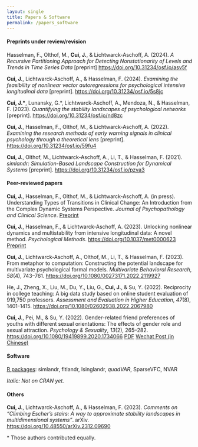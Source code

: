 ```yaml
---
layout: single
title: Papers & Software
permalink: /papers_software
---
```


#### Preprints under review/revision

Hasselman, F., Olthof, M., **Cui, J.**, & Lichtwarck-Aschoff, A. (2024). *A Recursive Partitioning Approach for Detecting Nonstationarity of Levels and Trends in Time Series Data* [preprint] https://doi.org/10.31234/osf.io/asv5f

**Cui, J.**, Lichtwarck-Aschoff, A., & Hasselman, F. (2024). *Examining the feasibility of nonlinear vector autoregressions for psychological intensive longitudinal data* [preprint]. https://doi.org/10.31234/osf.io/5s8jc

**Cui, J.\***, Lunansky, G.\*, Lichtwarck-Aschoff, A., Mendoza, N., & Hasselman, F. (2023). *Quantifying the stability landscapes of psychological networks* [preprint]. https://doi.org/10.31234/osf.io/nd8zc

**Cui, J.**, Hasselman, F., Olthof, M., & Lichtwarck-Aschoff, A. (2022). *Examining the research methods of early warning signals in clinical psychology through a theoretical lens* [preprint]. https://doi.org/10.31234/osf.io/59fu4

**Cui, J.**, Olthof, M., Lichtwarck-Aschoff, A., Li, T., & Hasselman, F. (2021). *simlandr: Simulation-Based Landscape Construction for Dynamical Systems* [preprint]. https://doi.org/10.31234/osf.io/pzva3

#### Peer-reviewed papers

**Cui, J.**, Hasselman, F., Olthof, M., & Lichtwarck-Aschoff, A. (in press). Understanding Types of Transitions in Clinical Change: An Introduction from the Complex Dynamic Systems Perspective. *Journal of Psychopathology and Clinical Science*. [Preprint](https://doi.org/10.31234/osf.io/b68wh)

**Cui, J.**, Hasselman, F., & Lichtwarck-Aschoff, A. (2023). Unlocking nonlinear dynamics and multistability from intensive longitudinal data: A novel method. *Psychological Methods*. https://doi.org/10.1037/met0000623 [Preprint](https://doi.org/10.31234/osf.io/wjzg2)

**Cui, J.**, Lichtwarck-Aschoff, A., Olthof, M., Li, T., & Hasselman, F. (2023). From metaphor to computation: Constructing the potential landscape for multivariate psychological formal models. *Multivariate Behavioral Research*, *58*(4), 743–761. https://doi.org/10.1080/00273171.2022.2119927

He, J., Zheng, X., Liu, M., Du, Y., Liu, G., **Cui, J.**, & Su, Y. (2022). Reciprocity in college teaching: A big data study based on online student evaluation of 919,750 professors. *Assessment and Evaluation in Higher Education*, *47*(8), 1401-1415. https://doi.org/10.1080/02602938.2022.2067980

**Cui, J.**, Pei, M., & Su, Y. (2022). Gender-related friend preferences of youths with different sexual orientations: The effects of gender role and sexual attraction. *Psychology & Sexuality*, *13*(2), 265–282. https://doi.org/10.1080/19419899.2020.1734066 [PDF](https://www.researchgate.net/profile/Jingmeng-Cui/publication/339464230_Gender-Related_Friend_Preferences_of_Youths_with_Different_Sexual_Orientations_The_effects_of_gender_role_and_sexual_attraction/links/5f00f04492851c52d6198cd8/Gender-Related-Friend-Preferences-of-Youths-with-Different-Sexual-Orientations-The-effects-of-gender-role-and-sexual-attraction.pdf) [Wechat Post (in Chinese)](https://mp.weixin.qq.com/s/iFszOH9CGLIipVQ7Zh7V7w)

#### Software

[R packages](https://sciurus365.r-universe.dev/): simlandr, fitlandr, Isinglandr, *quadVAR*, SparseVFC, NVAR

*Italic: Not on CRAN yet.*

#### Others

**Cui, J.**, Lichtwarck-Aschoff, A., & Hasselman, F. (2023). *Comments on “Climbing Escher’s stairs: A way to approximate stability landscapes in multidimensional systems”*. arXiv. https://doi.org/10.48550/arXiv.2312.09690

\* Those authors contributed equally. 
